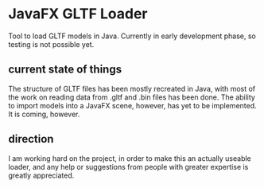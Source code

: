 # JavaFX GLTF Loader
Tool to load GLTF models in Java. Currently in early development phase,
so testing is not possible yet. 

## current state of things
The structure of GLTF files has been mostly recreated in Java, with most
of the work on reading data from .gltf and .bin files has been done. The
ability to import models into a JavaFX scene, however, has yet to be
implemented. It is coming, however.

## direction
I am working hard on the project, in order to make this an actually
useable loader, and any help or suggestions from people with greater
expertise is greatly appreciated.
